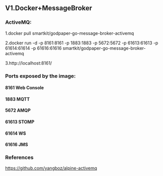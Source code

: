 
## V1.Docker+MessageBroker

### ActiveMQ:

1.docker pull smartkit/godpaper-go-message-broker-activemq

2.docker run -d -p 8161:8161 -p 1883:1883 -p 5672:5672 -p 61613:61613 -p 61614:61614 -p 61616:61616 smartkit/godpaper-go-message-broker-activemq

3.http://localhost:8161/

### Ports exposed by the image:

#### 8161  Web Console
#### 1883  MQTT 
#### 5672  AMQP 
#### 61613 STOMP
#### 61614 WS  
#### 61616 JMS

### References

https://github.com/yangboz/alpine-activemq
